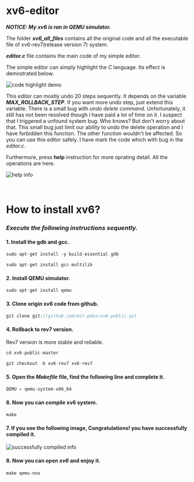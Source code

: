 # xv6-editor
___NOTICE: My xv6 is ran in QEMU simulator.___

The folder _**xv6_all_files**_ contains all the original code and all the executable file of xv6-rev7(release version 7) system.

_**editor.c**_ file contains the main code of my simple editor.

The simple editor can simply highlight the _C_ language. Its effect is demostrated below.

![code highlight demo](https://github.com/TangMoon/xv6-editor/raw/master/demo/demo_highlight.PNG "code highlight")

This editor can mostly undo 20 steps sequently. It depends on the variable _**MAX_ROLLBACK_STEP**_. If you want more undo step, just extend this variable. There is a small bug with _undo delete command_. Unfortunately, it still has not been resolved though I have paid a lot of time on it. I suspect that I triggered a unfound system bug. Who knows? But don't worry about that. This small bug just limit our ability to undo the delete operation and I have forbidden this function. The other function wouldn't be affected. So you can use this editor safely. I have mark the code which with bug in the _editor.c_. 

Furthermore, press __help__ instruction for more oprating detail. All the operations are here.

![help info](https://github.com/TangMoon/xv6-editor/raw/master/demo/demo_help.PNG "help info")

<br>

  
How to install xv6?
====
### _Execute the following instructions sequently._
#### 1. Install the gdb and gcc.
  ```C
  sudo apt-get install -y build-essential gdb 
  ```
  ```C
  sudo apt-get install gcc-multilib
  ```
#### 2. Install QEMU simulator.
  ```C
  sudo apt-get install qemu
  ```
#### 3. Clone origin xv6 code from github.
  ```C
  git clone git://github.com/mit-pdos/xv6-public.git
  ```
#### 4. Rollback to rev7 version.
Rev7 version is more stable and reliable.
  ```C
  cd xv6-public-master
  ```
  ```C
  git checkout -b xv6-rev7 xv6-rev7
  ```
#### 5. Open the _Makefile_ file, find the following line and complete it.
  ```C
  QEMU = qemu-system-x86_64
  ```
#### 6. Now you can compile xv6 system.
  ```C
  make
  ```
#### 7. If you see the following image, Congratulations! you have successfully compiled it.
  ![successfully compiled info](https://github.com/TangMoon/xv6-editor/raw/master/demo/compile_successfully.PNG "compile successfully")
#### 8. Now you can open _xv6_ and enjoy it.
  ```C
  make qemu-nox
  ```
